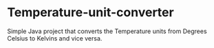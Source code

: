 # Temperature-unit-converter
Simple Java project that converts the Temperature units from Degrees Celsius  to Kelvins and vice versa.
